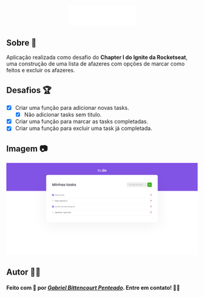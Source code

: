 <div align="center">
  <img src="public/logo.svg" width=175 />
</div>

## Sobre 📖
Aplicação realizada como desafio do **Chapter I do Ignite da Rocketseat**, uma construção de uma lista de afazeres com opções de marcar como feitos e excluir os afazeres.

## Desafios 🏆
  - [x] Criar uma função para adicionar novas tasks.
    - [x] Não adicionar tasks sem titulo.
  - [x] Criar uma função para marcar as tasks completadas.
  - [x] Criar uma função para excluir uma task já completada.

## Imagem 📷
<div align="center">
  <img src=".github/tasklist.png" width=900 />
</div>

## Autor 🕴🏽

#### Feito com 🤎 por *[Gabriel Bittencourt Penteado](https://www.linkedin.com/in/gabriel-bittencourt-penteado/)*. Entre em contato! 👋🏽